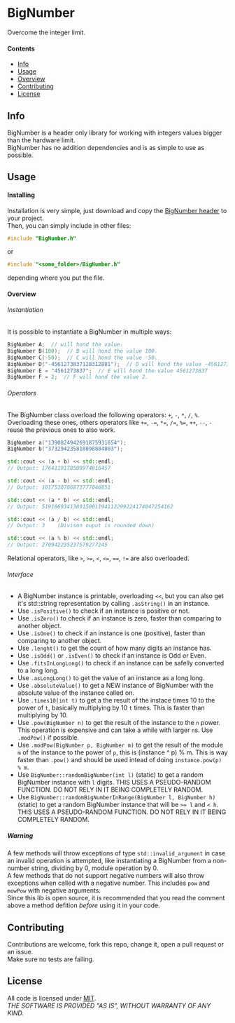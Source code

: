 # BigNumber

Overcome the integer limit.


#### Contents

* [Info](#Info)
* [Usage](#Usage)
* [Overview](#Overview)
* [Contributing](#Contributing)
* [License](#License)


## Info
BigNumber is a header only library for working with integers values bigger than the hardware limit.  
BigNumber has no addition dependencies and is as simple to use as possible.  

## Usage
#### Installing
Installation is very simple, just download and copy the [BigNumber header](include/BigNumber.h) to your project.  
Then, you can simply include in other files:
```c++
#include "BigNumber.h"
```
or
```c++
#include "<some_folder>/BigNumber.h"
```
depending where you put the file.  

#### Overview

###### Instantiation
It is possible to instantiate a BigNumber in multiple ways:  
```c++
BigNumber A;  // will hond the value.
BigNumber B(100);  // B will hond the value 100.
BigNumber C(-50);  // C will hond the value -50.
BigNumber D("-4561273837128312881");  // D will hond the value -4561273837128312881.
BigNumber E = "4561273837";  // E will hond the value 4561273837
BigNumber F = 2;  // F will hond the value 2.
```

###### Operators
The BigNumber class overload the following operators: `+`, `-`, `*`, `/`, `%`.  
Overloading these ones, others operators like `+=`, `-=`, `*=`, `/=`, `%=`, `++`, `--`, `-` reuse the previous ones to also work.  

```c++
BigNumber a("1390824942691875931654");
BigNumber b("373294235818098884803");

std::cout << (a + b) << std::endl;
// Output: 1764119178509974816457

std::cout << (a - b) << std::endl;
// Output: 1017530706873777046851

std::cout << (a * b) << std::endl;
// Output: 519186934138915001194112299224174047254162

std::cout << (a / b) << std::endl;
// Output: 3	(Divison ouput is rounded down)

std::cout << (a % b) << std::endl;
// Output: 270942235237579277245
```
Relational operators, like `>`, `>=`, `<`, `<=`, `==`, `!=` are also overloaded.  
###### Interface
* A BigNumber instance is printable, overloading `<<`, but you can also get it's std::string representation by calling `.asString()` in an instance.  
* Use `.isPositive()` to check if an instance is positive or not.  
* Use `.isZero()` to check if an instance is zero, faster than comparing to another object.  
* Use `.isOne()` to check if an instance is one (positive), faster than comparing to another object.  
* Use `.lenght()` to get the count of how many digits an instance has.  
* Use `.isOdd()` or `.isEven()` to check if an instance is Odd or Even.  
* Use `.fitsInLongLong()` to check if an instance can be safelly converted to a long long.  
* Use `.asLongLong()` to get the value of an instance as a long long.  
* Use `.absoluteValue()` to get a NEW instance of BigNumber with the absolute value of the instance called on.  
* Use `.times10(int t)` to get a the result of the instace times 10 to the power of `t`, basically multiplying by 10 `t` times. This is faster than multiplying by 10.  
* Use `.pow(BigNumber n)` to get the result of the instance to the `n` power. This operation is expensive and can take a while with larger `n`s. Use `.modPow()` if possible.  
* Use `.modPow(BigNumber p, BigNumber m)` to get the result of the module `m` of the instance to the power of `p`, this is (instance ^ p) % m. This is way faster than `.pow()` and should be used intead of doing `instance.pow(p) % m`.  
* Use `BigNumber::randomBigNumber(int l)` (static) to get a random BigNumber instance with  `l` digits. THIS USES A PSEUDO-RANDOM FUNCTION. DO NOT RELY IN IT BEING COMPLETELY RANDOM.  
* Use `BigNumber::randomBigNumberInRange(BigNumber l, BigNumber h)` (static) to get a random BigNumber instance that will be `>= l` and `< h`. THIS USES A PSEUDO-RANDOM FUNCTION. DO NOT RELY IN IT BEING COMPLETELY RANDOM.  
  
##### Warning
A few methods will throw exceptions of type `std::invalid_argument` in case an invalid operation is attempted, like instantiating a BigNumber from a non-number string, dividing by 0, module operation by 0.  
A few methods that do not support negative numbers will also throw exceptions when called with a negative number. This includes `pow` and `mowPow` with negative arguments.  
Since this lib is open source, it is recommended that you read the comment above a method defition _before_ using it in your code.  

## Contributing
Contributions are welcome, fork this repo, change it, open a pull request or an issue.  
Make sure no tests are failing.  

## License
All code is licensed under [MIT](LICENSE).  
*THE SOFTWARE IS PROVIDED "AS IS", WITHOUT WARRANTY OF ANY KIND.*

